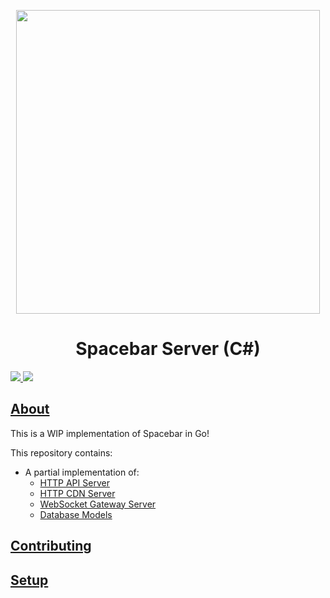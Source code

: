 <p align="center">
  <img width="486" src="https://raw.githubusercontent.com/spacebarchat/spacebarchat/8e53cf17f9e48aed429d1b932a31b0803a4c0c79/branding/svg/Spacebar__Logo-Blue.svg" />
  <h1 align="center">Spacebar Server (C#)</h1>
</p>


<p>
  <a href="https://discord.gg/ZrnGQP6p3d">
    <img src="https://img.shields.io/discord/806142446094385153?color=7489d5&logo=discord&logoColor=ffffff" />
  </a>
  <img src="https://img.shields.io/static/v1?label=Status&message=Early%20Development&color=blue">
</p>

## [About](https://spacebar.chat/)

This is a WIP implementation of Spacebar in Go!

This repository contains:
- A partial implementation of:
    - [HTTP API Server](/api)
    - [HTTP CDN Server](/cdn)
    - [WebSocket Gateway Server](/gateway)
    - [Database Models](/database)

## [Contributing](https://docs.spacebar.chat/contributing/)

## [Setup](https://docs.spacebar.chat/setup/server/)
